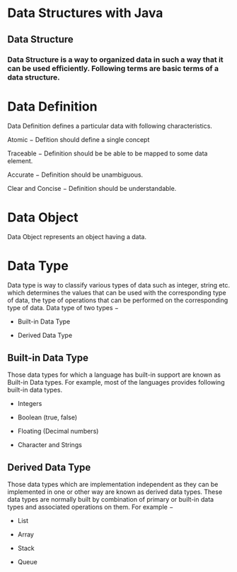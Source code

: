 # Data Structures with Java 

## Data Structure

### Data Structure is a way to organized data in such a way that it can be used efficiently. Following terms are basic terms of a data structure.

# Data Definition

Data Definition defines a particular data with following characteristics.

Atomic − Defition should define a single concept

Traceable − Definition should be be able to be mapped to some data element.

Accurate − Definition should be unambiguous.

Clear and Concise − Definition should be understandable.

# Data Object
Data Object represents an object having a data.

# Data Type
Data type is way to classify various types of data such as integer, string etc. which determines the values that can be used with the corresponding type of data, the type of operations that can be performed on the corresponding type of data. Data type of two types −

* Built-in Data Type

* Derived Data Type

## Built-in Data Type
Those data types for which a language has built-in support are known as Built-in Data types. For example, most of the languages provides following built-in data types.

* Integers

* Boolean (true, false)

* Floating (Decimal numbers)

* Character and Strings

## Derived Data Type
Those data types which are implementation independent as they can be implemented in one or other way are known as derived data types. These data types are normally built by combination of primary or built-in data types and associated operations on them. For example −

* List

* Array

* Stack

* Queue
